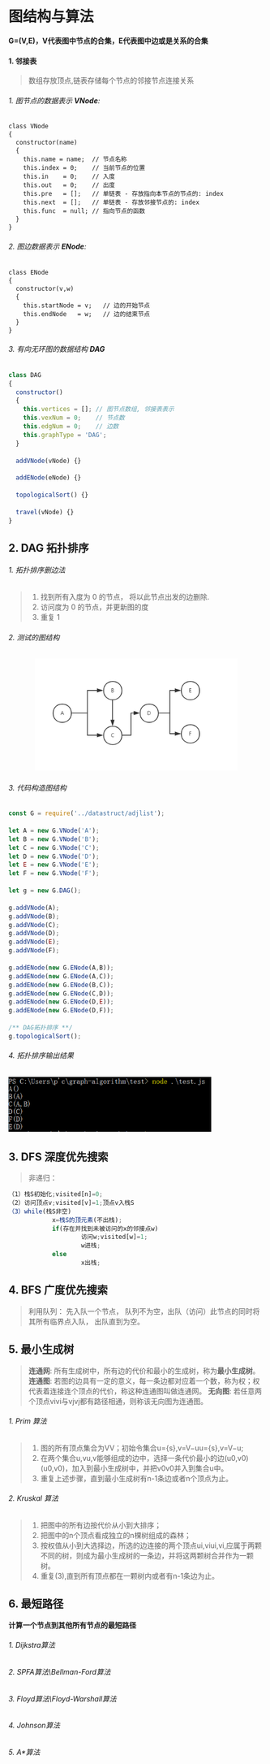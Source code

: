 # 图结构与算法

**G=(V,E)，V代表图中节点的合集，E代表图中边或是关系的合集**

#### 1. 邻接表 

  > 数组存放顶点,链表存储每个节点的邻接节点连接关系

###### 1. 图节点的数据表示 **VNode**:

```node
class VNode
{
  constructor(name)
  {
    this.name = name;  // 节点名称
    this.index = 0;    // 当前节点的位置
    this.in    = 0;    // 入度
    this.out   = 0;    // 出度
    this.pre   = [];   // 单链表 - 存放指向本节点的节点的: index
    this.next  = [];   // 单链表 - 存放邻接节点的: index
    this.func  = null; // 指向节点的函数
  }
}
```

###### 2. 图边数据表示 **ENode**:

```node
class ENode
{
  constructor(v,w)
  {
    this.startNode = v;   // 边的开始节点
    this.endNode   = w;   // 边的结束节点
  }
}
```

###### 3. 有向无环图的数据结构 **DAG**

```js
class DAG
{
  constructor()
  {
    this.vertices = []; // 图节点数组, 邻接表表示
    this.vexNum = 0;    // 节点数
    this.edgNum = 0;    // 边数
    this.graphType = 'DAG';
  }
  
  addVNode(vNode) {}

  addENode(eNode) {}

  topologicalSort() {}

  travel(vNode) {}
}
```

## 2. DAG 拓扑排序

###### 1. 拓扑排序删边法

> 1. 找到所有入度为 0 的节点， 将以此节点出发的边删除.
> 2. 访问度为 0 的节点，并更新图的度
> 3. 重复 1

###### 2. 测试的图结构

<p align="center">
  <a href="https://github.com/zhaotianxiang/graph-algorithm">
    <img alt="Node.js" src="https://github.com/zhaotianxiang/graph-algorithm/blob/master/test.graph.PNG" width="400"/>
  </a>
</p>

###### 3. 代码构造图结构

```js
const G = require('../datastruct/adjlist');

let A = new G.VNode('A');
let B = new G.VNode('B');
let C = new G.VNode('C');
let D = new G.VNode('D');
let E = new G.VNode('E');
let F = new G.VNode('F');

let g = new G.DAG();

g.addVNode(A);
g.addVNode(B);
g.addVNode(C);
g.addVNode(D);
g.addVNode(E);
g.addVNode(F);

g.addENode(new G.ENode(A,B));
g.addENode(new G.ENode(A,C));
g.addENode(new G.ENode(B,C));
g.addENode(new G.ENode(C,D));
g.addENode(new G.ENode(D,E));
g.addENode(new G.ENode(D,F));

/** DAG拓扑排序 **/
g.topologicalSort();
```


###### 4. 拓扑排序输出结果

<p align="left">
  <a href="https://github.com/zhaotianxiang/graph-algorithm">
    <img alt="Node.js" src="https://github.com/zhaotianxiang/graph-algorithm/blob/master/test_dag_result.PNG" width="400"/>
  </a>
</p>

## 3. DFS 深度优先搜索

> 非递归：

```js
（1）栈S初始化;visited[n]=0;
（2）访问顶点v;visited[v]=1;顶点v入栈S
（3）while(栈S非空)
            x=栈S的顶元素(不出栈);
            if(存在并找到未被访问的x的邻接点w)
                    访问w;visited[w]=1;
                    w进栈;
            else
                    x出栈;
```

## 4. BFS 广度优先搜索

> 利用队列： 先入队一个节点， 队列不为空，出队（访问）此节点的同时将其所有临界点入队， 出队直到为空。


## 5. 最小生成树

> **连通网**: 所有生成树中，所有边的代价和最小的生成树，称为**最小生成树**。 
> **连通图**: 若图的边具有一定的意义，每一条边都对应着一个数，称为权；权代表着连接连个顶点的代价，称这种连通图叫做连通网。
> **无向图**: 若任意两个顶点vivi与vjvj都有路径相通，则称该无向图为连通图。

###### 1. Prim 算法

 > 1. 图的所有顶点集合为VV；初始令集合u={s},v=V−uu={s},v=V−u;
 > 2. 在两个集合u,vu,v能够组成的边中，选择一条代价最小的边(u0,v0)(u0,v0)，加入到最小生成树中，并把v0v0并入到集合u中。
 > 3. 重复上述步骤，直到最小生成树有n-1条边或者n个顶点为止。

###### 2. Kruskal 算法

 > 1. 把图中的所有边按代价从小到大排序； 
 > 2. 把图中的n个顶点看成独立的n棵树组成的森林； 
 > 3. 按权值从小到大选择边，所选的边连接的两个顶点ui,viui,vi,应属于两颗不同的树，则成为最小生成树的一条边，并将这两颗树合并作为一颗树。 
 > 4. 重复(3),直到所有顶点都在一颗树内或者有n-1条边为止。

## 6. 最短路径

**计算一个节点到其他所有节点的最短路径**

###### 1. Dijkstra算法
###### 2. SPFA算法\Bellman-Ford算法
###### 3. Floyd算法\Floyd-Warshall算法
###### 4. Johnson算法
###### 5. A\*算法
